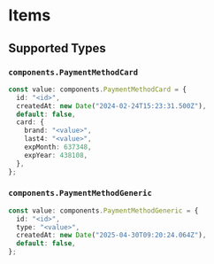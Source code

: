 # Items


## Supported Types

### `components.PaymentMethodCard`

```typescript
const value: components.PaymentMethodCard = {
  id: "<id>",
  createdAt: new Date("2024-02-24T15:23:31.500Z"),
  default: false,
  card: {
    brand: "<value>",
    last4: "<value>",
    expMonth: 637348,
    expYear: 438108,
  },
};
```

### `components.PaymentMethodGeneric`

```typescript
const value: components.PaymentMethodGeneric = {
  id: "<id>",
  type: "<value>",
  createdAt: new Date("2025-04-30T09:20:24.064Z"),
  default: false,
};
```

